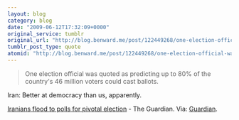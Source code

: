 ```yaml
---
layout: blog
category: blog
date: "2009-06-12T17:32:09+0000"
original_service: tumblr
original_url: "http://blog.benward.me/post/122449268/one-election-official-was-quoted-as-predicting-up"
tumblr_post_type: quote
atomid: "http://blog.benward.me/post/122449268/one-election-official-was-quoted-as-predicting-up"
---
```

> One election official was quoted as predicting up to 80% of the country's 46 million voters could cast ballots.

Iran: Better at democracy than us, apparently.

<a href="http://www.guardian.co.uk/world/2009/jun/12/iranian-election-president-ahmadinejad-mousavi">Iranians flood to polls for pivotal election</a> - The Guardian.
Via: [Guardian](http://www.guardian.co.uk/world/2009/jun/12/iranian-election-president-ahmadinejad-mousavi).